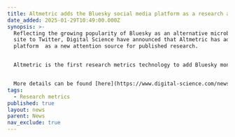 ```yaml
---
title: Altmetric adds the Bluesky social media platform as a research attention source
date_added: 2025-01-29T10:49:00.000Z
synopsis: >-
  Reflecting the growing popularity of Bluesky as an alternative microblogging
  site to Twitter, Digital Science have announced that Altmetric has added the
  platform  as a new attention source for published research.


  Altmetric is the first research metrics technology to add Bluesky monitoring.


  More details can be found [here](https://www.digital-science.com/news/altmetric-adds-bluesky-social-media-as-a-research-attention-source/)
tags:
  - Research metrics
published: true
layout: news
parent: News
nav_exclude: true
---
```

